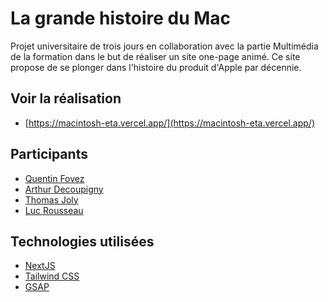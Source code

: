 # La grande histoire du Mac
Projet universitaire de trois jours en collaboration avec la partie Multimédia de la formation dans le but de réaliser un site one-page animé.
Ce site propose de se plonger dans l'histoire du produit d'Apple par décennie.

## Voir la réalisation 
- [https://macintosh-eta.vercel.app/](https://macintosh-eta.vercel.app/)

## Participants
- [Quentin Fovez](https://www.linkedin.com/in/quentin-fovez-1b6944292/)
- [Arthur Decoupigny](https://www.linkedin.com/in/arthur-decoupigny/)
- [Thomas Joly](https://www.linkedin.com/in/thomas-joly-5b679a291/)
- [Luc Rousseau](https://www.linkedin.com/in/luc-rousseau/)

## Technologies utilisées
- [NextJS](https://nextjs.org)
- [Tailwind CSS](https://tailwindcss.com)
- [GSAP](https://gsap.com)
